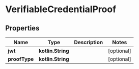 
# VerifiableCredentialProof

## Properties
| Name | Type | Description | Notes |
| ------------ | ------------- | ------------- | ------------- |
| **jwt** | **kotlin.String** |  |  [optional] |
| **proofType** | **kotlin.String** |  |  [optional] |



